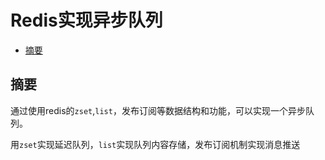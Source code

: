# Redis实现异步队列


<!-- vim-markdown-toc GFM -->

* [摘要](#摘要)

<!-- vim-markdown-toc -->



## 摘要

通过使用redis的`zset`,`list`，发布订阅等数据结构和功能，可以实现一个异步队列。

用`zset`实现延迟队列，`list`实现队列内容存储，发布订阅机制实现消息推送

